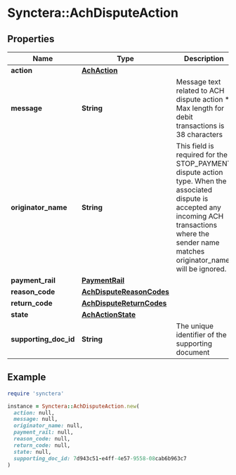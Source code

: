 # Synctera::AchDisputeAction

## Properties

| Name | Type | Description | Notes |
| ---- | ---- | ----------- | ----- |
| **action** | [**AchAction**](AchAction.md) |  |  |
| **message** | **String** | Message text related to ACH dispute action * Max length for debit transactions is 38 characters  | [optional] |
| **originator_name** | **String** | This field is required for the STOP_PAYMENT dispute action type. When the associated dispute is accepted any incoming ACH transactions where the sender name matches originator_name will be ignored.  | [optional] |
| **payment_rail** | [**PaymentRail**](PaymentRail.md) |  |  |
| **reason_code** | [**AchDisputeReasonCodes**](AchDisputeReasonCodes.md) |  | [optional] |
| **return_code** | [**AchDisputeReturnCodes**](AchDisputeReturnCodes.md) |  | [optional] |
| **state** | [**AchActionState**](AchActionState.md) |  |  |
| **supporting_doc_id** | **String** | The unique identifier of the supporting document | [optional] |

## Example

```ruby
require 'synctera'

instance = Synctera::AchDisputeAction.new(
  action: null,
  message: null,
  originator_name: null,
  payment_rail: null,
  reason_code: null,
  return_code: null,
  state: null,
  supporting_doc_id: 7d943c51-e4ff-4e57-9558-08cab6b963c7
)
```

